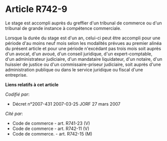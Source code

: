 # Article R742-9

Le stage est accompli auprès du greffier d'un tribunal de commerce ou d'un tribunal de grande instance à compétence
commerciale.

Lorsque la durée du stage est d'un an, celui-ci peut être accompli pour une période d'au moins neuf mois selon les modalités
prévues au premier alinéa du présent article et pour une période n'excédant pas trois mois soit auprès d'un avocat, d'un
avoué, d'un conseil juridique, d'un expert-comptable, d'un administrateur judiciaire, d'un mandataire liquidateur, d'un
notaire, d'un huissier de justice ou d'un commissaire-priseur judiciaire, soit auprès d'une administration publique ou dans
le service juridique ou fiscal d'une entreprise.

**Liens relatifs à cet article**

_Codifié par_:

  - Décret n°2007-431 2007-03-25 JORF 27 mars 2007

_Cité par_:

  - Code de commerce - art. R741-23 (V)
  - Code de commerce - art. R742-11 (V)
  - Code de commerce. - art. R742-15 (M)
